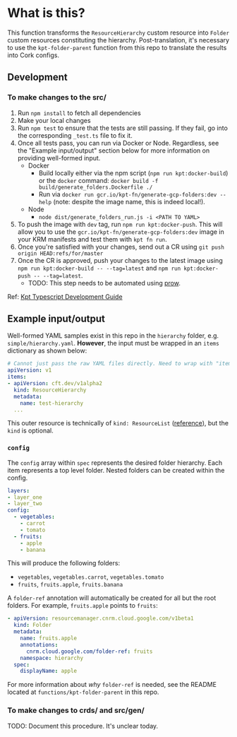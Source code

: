 # What is this?

This function transforms the `ResourceHierarchy` custom resource into `Folder` custom resources constituting the hierarchy. Post-translation, it's necessary to use the `kpt-folder-parent` function from this repo to translate the results into Cork configs.

## Development
### To make changes to the src/
1. Run `npm install` to fetch all dependencies
1. Make your local changes
1. Run `npm test` to ensure that the tests are still passing. If they fail, go into the corresponding `_test.ts` file to fix it.
1. Once all tests pass, you can run via Docker or Node. Regardless, see the "Example input/output" section below for more information on providing well-formed input.
   - Docker
     - Build locally either via the npm script (`npm run kpt:docker-build`) or the `docker` command: `docker build -f build/generate_folders.Dockerfile ./`
     - Run via `docker run gcr.io/kpt-fn/generate-gcp-folders:dev --help` (note: despite the image name, this is indeed local!).
   - Node
     - `node dist/generate_folders_run.js -i <PATH TO YAML>`
1. To push the image with `dev` tag, run `npm run kpt:docker-push`. This will allow you to use the `gcr.io/kpt-fn/generate-gcp-folders:dev` image in your KRM manifests and test them with `kpt fn run`.
1. Once you're satisfied with your changes, send out a CR using `git push origin HEAD:refs/for/master`
1. Once the CR is approved, push your changes to the latest image using `npm run kpt:docker-build -- --tag=latest` and `npm run kpt:docker-push -- --tag=latest`.
   - TODO: This step needs to be automated using [prow](go/internal-prow-onboard).

Ref: [Kpt Typescript Development Guide](https://googlecontainertools.github.io/kpt/guides/producer/functions/ts/develop/)

## Example input/output

Well-formed YAML samples exist in this repo in the `hierarchy` folder, e.g. `simple/hierarchy.yaml`. **However**, the input must be wrapped in an `items` dictionary as shown below:

```yaml
# Cannot just pass the raw YAML files directly. Need to wrap with "items"
apiVersion: v1
items:
- apiVersion: cft.dev/v1alpha2
  kind: ResourceHierarchy
  metadata:
    name: test-hierarchy
  ...
```

This outer resource is technically of `kind: ResourceList` ([reference](https://googlecontainertools.github.io/kpt/guides/producer/functions/#resourcelistitems)), but the `kind` is optional.

### `config`

The `config` array within `spec` represents the desired folder hierarchy.
Each item represents a top level folder.
Nested folders can be created within the config.

```yaml
layers:
- layer_one
- layer_two
config:
  - vegetables:
    - carrot
    - tomato
  - fruits:
    - apple
    - banana
```

This will produce the following folders:
- `vegetables`, `vegetables.carrot`, `vegetables.tomato`
- `fruits`, `fruits.apple`, `fruits.banana`

A `folder-ref` annotation will automatically be created for all but the root folders. For example, `fruits.apple` points to `fruits`:

```yaml
- apiVersion: resourcemanager.cnrm.cloud.google.com/v1beta1
  kind: Folder
  metadata:
    name: fruits.apple
    annotations:
      cnrm.cloud.google.com/folder-ref: fruits
    namespace: hierarchy
  spec:
    displayName: apple
```

For more information about _why_ `folder-ref` is needed, see the README located at `functions/kpt-folder-parent` in this repo.

### To make changes to crds/ and src/gen/
TODO: Document this procedure. It's unclear today.
